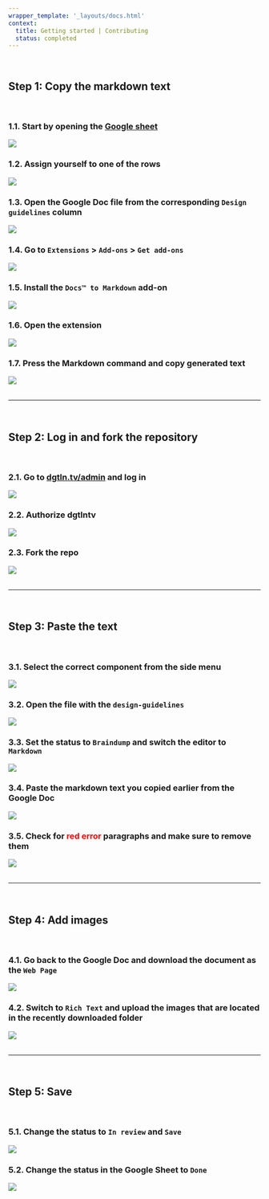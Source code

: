 ```yaml
---
wrapper_template: '_layouts/docs.html'
context:
  title: Getting started | Contributing
  status: completed
---
```


<br>

## Step 1: Copy the markdown text

<br>

<div class="row u-equal-height">
  <div class="col-6 p-card u-no-padding">
    <div class="p-card__inner">
      <h3>1.1. Start by opening the <a href="https://docs.google.com/spreadsheets/d/19HJPsX651deboiJXcbPsJRU8rt90fJm6GCf5t77kDJc" target="_blank" rel="noreferrer noopener">Google sheet <i class="p-icon--external-link"></i></a></h3>
    </div>
    <img src="/static/images/0.jpg">
    </div>
  <!-- -->
  <div class="col-6 p-card u-no-padding">
    <div class="p-card__inner">
      <h3>1.2. Assign yourself to one of the rows</h3>
    </div>
    <img src="/static/images/1.jpg">
  </div>
  <!-- -->
  <div class="col-6 p-card u-no-padding">
    <div class="p-card__inner">
      <h3>1.3. Open the Google Doc file from the corresponding <code>Design guidelines</code> column</h3>
    </div>
    <img src="/static/images/2.jpg">
  </div>
  <!-- -->
  <div class="col-6 p-card u-no-padding">
    <div class="p-card__inner">
      <h3>1.4. Go to <code>Extensions</code> > <code>Add-ons</code> > <code>Get add-ons</code></h3>
    </div>
    <img src="/static/images/3.jpg">
  </div>
  <!-- -->
  <div class="col-6 p-card u-no-padding">
    <div class="p-card__inner">
      <h3>1.5. Install the <code>Docs™ to Markdown</code> add-on</h3>
    </div>
    <img src="/static/images/4.jpg">
  </div>
  <!-- -->
  <div class="col-6 p-card u-no-padding">
    <div class="p-card__inner">
      <h3>1.6. Open the extension</h3>
    </div>
    <img src="/static/images/5.jpg">
  </div>
  <!-- -->
  <div class="col-6 p-card u-no-padding">
    <div class="p-card__inner">
      <h3>1.7. Press the Markdown command and copy generated text</h3>
    </div>
    <img src="/static/images/6.jpg">
  </div>
</div>

<br>

---

<br>

## Step 2: Log in and fork the repository

<br>

<div class="row u-equal-height">
  <div class="col-6 p-card u-no-padding">
    <div class="p-card__inner">
      <h3>2.1. Go to <a href="https://dgtln.tv/admin" target="_blank" rel="noreferrer">dgtln.tv/admin</a><i class="p-icon--external-link"></i> and log in</h3>
    </div>
    <img src="/static/images/7.jpg">
  </div>
  <!-- -->
  <div class="col-6 p-card u-no-padding">
    <div class="p-card__inner">
      <h3>2.2. Authorize dgtlntv</h3>
    </div>
    <img src="/static/images/7.1.jpg">
  </div>
  <!-- -->
  <div class="col-6 p-card u-no-padding">
    <div class="p-card__inner">
      <h3>2.3. Fork the repo</h3>
    </div>
    <img src="/static/images/7.2.jpg">
  </div>
</div>

<br>

---

<br>

## Step 3: Paste the text

<br>

<div class="row u-equal-height">
  <div class="col-6 p-card u-no-padding">
    <div class="p-card__inner">
      <h3>3.1. Select the correct component from the side menu</h3>
    </div>
    <img src="/static/images/8.jpg">
  </div>
  <!-- -->
  <div class="col-6 p-card u-no-padding">
    <div class="p-card__inner">
      <h3>3.2. Open the file with the <code>design-guidelines</code></h3>
    </div>
    <img src="/static/images/9.jpg">
  </div>
  <!-- -->
  <div class="col-6 p-card u-no-padding">
    <div class="p-card__inner">
      <h3>3.3. Set the status to <code>Braindump</code> and switch the editor to <code>Markdown</code></h3>
    </div>
    <img src="/static/images/10.jpg">
  </div>
  <!-- -->
  <div class="col-6 p-card u-no-padding">
    <div class="p-card__inner">
      <h3>3.4. Paste the markdown text you copied earlier from the Google Doc</h3>
    </div>
    <img src="/static/images/11.jpg">
  </div>
  <!-- -->
  <div class="col-6 p-card u-no-padding">
    <div class="p-card__inner">
      <h3>3.5. Check for <span style="color: red">red error</span> paragraphs and make sure to remove them</h3>
    </div>
    <img src="/static/images/12.jpg">
  </div>
</div>

<br>

---

<br>

## Step 4: Add images

<br>

<div class="row u-equal-height">
  <div class="col-6 p-card u-no-padding">
    <div class="p-card__inner">
      <h3>4.1. Go back to the Google Doc and download the document as the <code>Web Page</code></h3>
    </div>
    <img src="/static/images/13.jpg">
  </div>
  <!-- -->
  <div class="col-6 p-card u-no-padding">
    <div class="p-card__inner">
      <h3>4.2. Switch to <code>Rich Text</code> and upload the images that are located in the recently downloaded folder</h3>
    </div>
    <img src="/static/images/14.jpg">
  </div>
</div>

<br>

---

<br>

## Step 5: Save

<br>

<div class="row u-equal-height">
  <div class="col-6 p-card u-no-padding">
    <div class="p-card__inner">
      <h3>5.1. Change the status to <code>In review</code> and <code>Save</code></h3>
    </div>
    <img src="/static/images/16.jpg">
  </div>
  <!-- -->
  <div class="col-6 p-card u-no-padding">
    <div class="p-card__inner">
      <h3>5.2. Change the status in the Google Sheet to <code>Done</code></h3>
    </div>
    <img src="/static/images/17.jpg">
  </div>
</div>

<br>
<br>
<br>